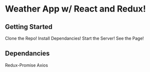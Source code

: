 # Weather App w/ React and Redux!

## Getting Started

Clone the Repo!
Install Dependancies!
Start the Server!
See the Page!

## Dependancies

Redux-Promise
Axios
